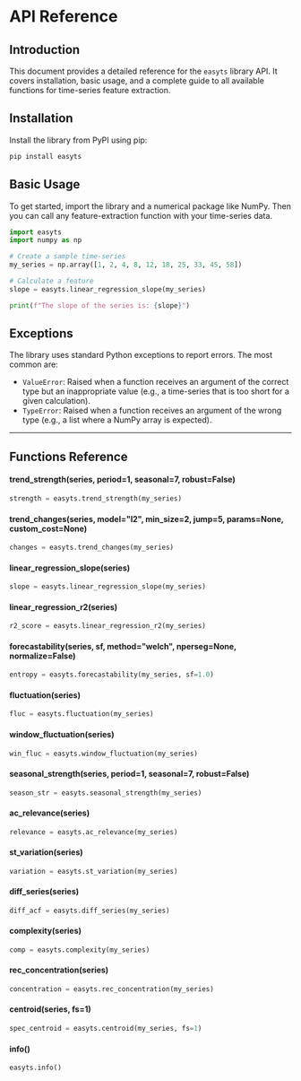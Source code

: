 # API Reference

## Introduction

This document provides a detailed reference for the `easyts` library API. It covers installation, basic usage, and a complete guide to all available functions for time-series feature extraction.

## Installation

Install the library from PyPI using pip:

```bash
pip install easyts
```

## Basic Usage

To get started, import the library and a numerical package like NumPy. Then you can call any feature-extraction function with your time-series data.

```python
import easyts
import numpy as np

# Create a sample time-series
my_series = np.array([1, 2, 4, 8, 12, 18, 25, 33, 45, 58])

# Calculate a feature
slope = easyts.linear_regression_slope(my_series)

print(f"The slope of the series is: {slope}")
```

## Exceptions

The library uses standard Python exceptions to report errors. The most common are:
* `ValueError`: Raised when a function receives an argument of the correct type but an inappropriate value (e.g., a time-series that is too short for a given calculation).
* `TypeError`: Raised when a function receives an argument of the wrong type (e.g., a list where a NumPy array is expected).

---

## Functions Reference

#### trend_strength(series, period=1, seasonal=7, robust=False)
```python
strength = easyts.trend_strength(my_series)
```

#### trend_changes(series, model="l2", min_size=2, jump=5, params=None, custom_cost=None)
```python
changes = easyts.trend_changes(my_series)
```

#### linear_regression_slope(series)
```python
slope = easyts.linear_regression_slope(my_series)
```

#### linear_regression_r2(series)
```python
r2_score = easyts.linear_regression_r2(my_series)
```

#### forecastability(series, sf, method="welch", nperseg=None, normalize=False)
```python
entropy = easyts.forecastability(my_series, sf=1.0)
```

#### fluctuation(series)
```python
fluc = easyts.fluctuation(my_series)
```

#### window_fluctuation(series)
```python
win_fluc = easyts.window_fluctuation(my_series)
```

#### seasonal_strength(series, period=1, seasonal=7, robust=False)
```python
season_str = easyts.seasonal_strength(my_series)
```

#### ac_relevance(series)
```python
relevance = easyts.ac_relevance(my_series)
```

#### st_variation(series)
```python
variation = easyts.st_variation(my_series)
```

#### diff_series(series)
```python
diff_acf = easyts.diff_series(my_series)
```

#### complexity(series)
```python
comp = easyts.complexity(my_series)
```

#### rec_concentration(series)
```python
concentration = easyts.rec_concentration(my_series)
```

#### centroid(series, fs=1)
```python
spec_centroid = easyts.centroid(my_series, fs=1)
```

#### info()
```python
easyts.info()
```
    